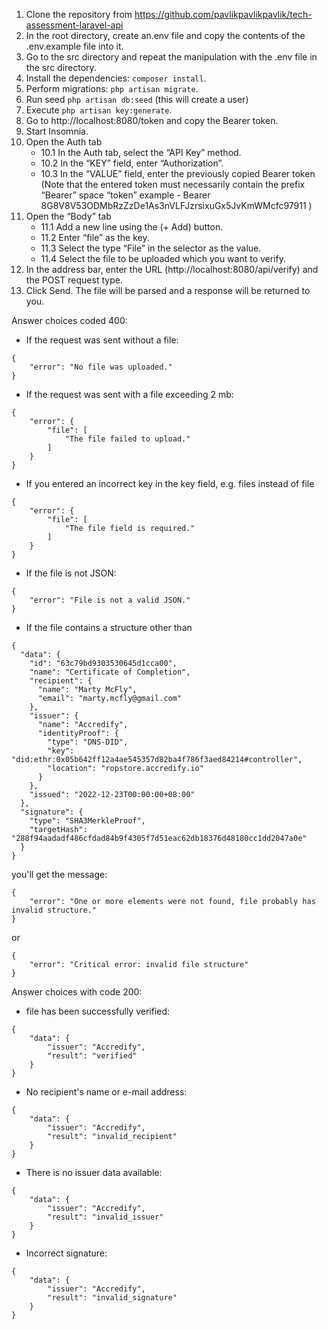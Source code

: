 1. Clone the repository from https://github.com/pavlikpavlikpavlik/tech-assessment-laravel-api
2. In the root directory, create an.env file and copy the contents of the .env.example file into it.
3. Go to the src directory and repeat the manipulation with the .env file in the src directory.
4. Install the dependencies: `composer install`.
5. Perform migrations: `php artisan migrate`.
6. Run seed `php artisan db:seed` (this will create a user)
7. Execute `php artisan key:generate`.
8. Go to http://localhost:8080/token and copy the Bearer token.
9. Start Insomnia.
10. Open the Auth tab
    - 10.1 In the Auth tab, select the “API Key” method.
    - 10.2 In the “KEY” field, enter “Authorization”.
    - 10.3 In the “VALUE” field, enter the previously copied Bearer token (Note that the entered token must necessarily contain the prefix “Bearer” space “token” example -
    Bearer 8G8V8V53ODMbRzZzDe1As3nVLFJzrsixuGx5JvKmWMcfc97911 )
11. Open the “Body” tab
    - 11.1 Add a new line using the (+ Add) button.
    - 11.2 Enter “file” as the key.
    - 11.3 Select the type “File” in the selector as the value.
    - 11.4 Select the file to be uploaded which you want to verify.
12. In the address bar, enter the URL (http://localhost:8080/api/verify) and the POST request type.
13. Click Send. The file will be parsed and a response will be returned to you.

Answer choices coded 400:
* If the request was sent without a file:
```
{
    "error": "No file was uploaded."
}
```

* If the request was sent with a file exceeding 2 mb:
```
{
    "error": {
        "file": [
            "The file failed to upload."
        ]
    }
}      
```

* If you entered an incorrect key in the key field, e.g. files instead of file
```
{
    "error": {
        "file": [
            "The file field is required."
        ]
    }
}    
```

* If the file is not JSON:

```
{
    "error": "File is not a valid JSON."
}
```

* If the file contains a structure other than 
```
{
  "data": {
    "id": "63c79bd9303530645d1cca00",
    "name": "Certificate of Completion",
    "recipient": {
      "name": "Marty McFly",
      "email": "marty.mcfly@gmail.com"
    },
    "issuer": {
      "name": "Accredify",
      "identityProof": {
        "type": "DNS-DID",
        "key": "did:ethr:0x05b642ff12a4ae545357d82ba4f786f3aed84214#controller",
        "location": "ropstore.accredify.io"
      }
    },
    "issued": "2022-12-23T00:00:00+08:00"
  },
  "signature": {
    "type": "SHA3MerkleProof",
    "targetHash": "288f94aadadf486cfdad84b9f4305f7d51eac62db18376d48180cc1dd2047a0e"
  }
}
```

you'll get the message:
```
{
    "error": "One or more elements were not found, file probably has invalid structure."
}
```
or
```
{
    "error": "Critical error: invalid file structure"
}
```

Answer choices with code 200:

* file has been successfully verified:
```
{
    "data": {
        "issuer": "Accredify",
        "result": "verified"
    }
}
```

* No recipient's name or e-mail address:
```
{
    "data": {
        "issuer": "Accredify",
        "result": "invalid_recipient"
    }   
}
```

* There is no issuer data available:
```
{
    "data": {
        "issuer": "Accredify",
        "result": "invalid_issuer"
    }
}
```

* Incorrect signature:
```
{
    "data": {
        "issuer": "Accredify",
        "result": "invalid_signature"
    }
}
```








